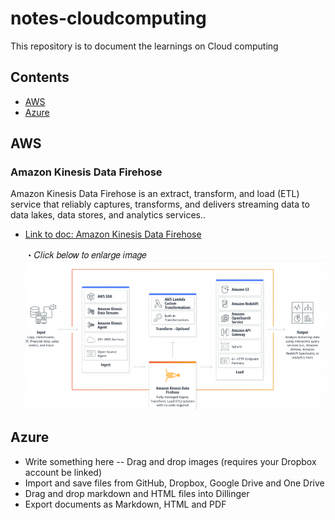 # notes-cloudcomputing
This repository is to document the learnings on Cloud computing


## Contents
- [AWS](#AWS)
- [Azure](#Azure)

## AWS

### Amazon Kinesis Data Firehose
Amazon Kinesis Data Firehose is an extract, transform, and load (ETL) service that reliably captures, transforms, and delivers streaming data to data lakes, data stores, and analytics services..

- [Link to doc: Amazon Kinesis Data Firehose](https://docs.aws.amazon.com/firehose/latest/dev/what-is-this-service.html) 
   
     ・𝐶𝑙𝑖𝑐𝑘 𝑏𝑒𝑙𝑜𝑤 𝑡𝑜 𝑒𝑛𝑙𝑎𝑟𝑔𝑒 𝑖𝑚𝑎𝑔𝑒
 [![kinesisfirehose](images/AmznDataKinesisFirehose.PNG)](https://i.redd.it/nm1w0gnf2zh11.png)



## Azure

- Write something here
-- Drag and drop images (requires your Dropbox account be linked)
- Import and save files from GitHub, Dropbox, Google Drive and One Drive
- Drag and drop markdown and HTML files into Dillinger
- Export documents as Markdown, HTML and PDF
